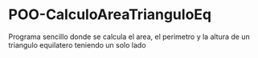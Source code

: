 # POO-CalculoAreaTrianguloEq
Programa sencillo donde se calcula el area, el perimetro y la altura de un triangulo equilatero teniendo un solo lado
